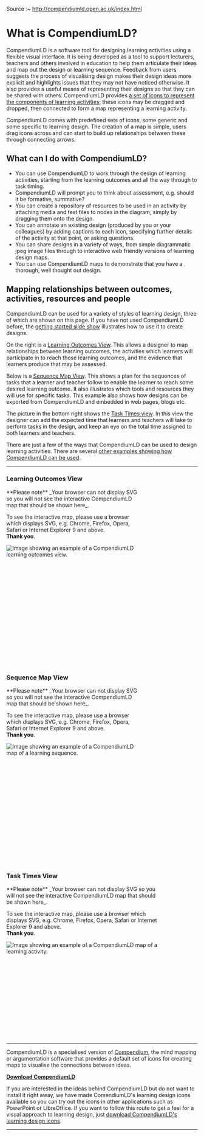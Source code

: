 
Source :~ <http://compendiumld.open.ac.uk/index.html>

# What is CompendiumLD?

CompendiumLD is a software tool for designing learning activities using a flexible visual interface. It is being developed as a tool to support lecturers, teachers and others involved in education to help them articulate their ideas and map out the design or learning sequence. Feedback from users suggests the process of visualising design makes their design ideas more explicit and highlights issues that they may not have noticed otherwise. It also provides a useful means of representing their designs so that they can be shared with others. CompendiumLD provides [a set of icons to represent the components of learning activities](documentation/version1.0/QuickRefGuides/stencilsAndNodes/); these icons may be dragged and dropped, then connected to form a map representing a learning activity.

CompendiumLD comes with predefined sets of icons, some generic and some specific to learning design. The creation of a map is simple, users drag icons across and can start to build up relationships between these through connecting arrows.

## What can I do with CompendiumLD?

*   You can use CompendiumLD to work through the design of learning activities, starting from the learning outcomes and all the way through to task timing.
*   CompendiumLD will prompt you to think about assessment, e.g. should it be formative, summative?
*   You can create a repository of resources to be used in an activity by attaching media and text files to nodes in the diagram, simply by dragging them onto the design.
*   You can annotate an existing design (produced by you or your colleagues) by adding captions to each icon, specifying further details of the activity at that point, or asking questions.
*   You can share designs in a variety of ways, from simple diagrammatic jpeg image files through to interactive web friendly versions of learning design maps.
*   You can use CompendiumLD maps to demonstrate that you have a thorough, well thought out design.


## Mapping relationships between outcomes, activities, resources and people

CompendiumLD can be used for a variety of styles of learning design, three of which are shown on this page. If you have not used CompendiumLD before, the [getting started slide show](documentation/version1.0/videos/#gettingStarted) illustrates how to use it to create designs.

On the right is a [Learning Outcomes View](#loView). This allows a designer to map relationships between learning outcomes, the activities which learners will participate in to reach those learning outcomes, and the evidence that learners produce that may be assessed.

Below is a [Sequence Map View](#sequenceMap). This shows a plan for the sequences of tasks that a learner and teacher follow to enable the learner to reach some desired learning outcome. It also illustrates which tools and resources they will use for specific tasks. This example also shows how designs can be exported from CompendiumLD and embedded in web pages, blogs etc.

The picture in the bottom right shows the [Task Times view](#taskTimes). In this view the designer can add the expected time that learners and teachers will take to perform tasks in the design, and keep an eye on the total time assigned to both learners and teachers.

There are just a few of the ways that CompendiumLD can be used to design learning activities. There are several [other examples showing how CompendiumLD can be used](documentation/examples/).

---

### Learning Outcomes View

<div style="width:350px; height:463px;"><object data="images/Learning-outcomes-applying-theory-to-practice.svg" width="100%" height="100%" type="image/svg+xml">**Please note**  
_Your browser can not display SVG so you will not see the interactive CompendiumLD map that should be shown here_.  

To see the interactive map, please use a browser which displays SVG, e.g. Chrome, Firefox, Opera, Safari or Internet Explorer 9 and above.  
**Thank you**.

![Image showing an example of a CompendiumLD learning outcomes view.](images/Learning-outcomes-applying-theory-to-practice-n1.png)</object> </div>

### Sequence Map View

<div style="width:350px; height:463px;"><object data="images/Sequence%20map-applying-theory-to-practice.svg" width="100%" height="100%" type="image/svg+xml">**Please note**  
_Your browser can not display SVG so you will not see the interactive CompendiumLD map that should be shown here_.  

To see the interactive map, please use a browser which displays SVG, e.g. Chrome, Firefox, Opera, Safari or Internet Explorer 9 and above.  
**Thank you**.

![Image showing an example of a CompendiumLD map of a learning sequence.](images/sequence-map.png)</object> </div>

### Task Times View

<div style="width:400px; height:400px;"><object data="images/task-times-v1.svg" width="100%" height="100%" type="image/svg+xml">**Please note**  
_Your browser can not display SVG so you will not see the interactive CompendiumLD map that should be shown here_.  

To see the interactive map, please use a browser which displays SVG, e.g. Chrome, Firefox, Opera, Safari or Internet Explorer 9 and above.  
**Thank you**.

![Image showing an example of a CompendiumLD map of a learning activity.](images/timining-example.jpg)</object> </div>

---

CompendiumLD is a specialised version of [Compendium](http://compendium.open.ac.uk/institute/about.htm), the mind mapping or argumentation software that provides a default set of icons for creating maps to visualise the connections between ideas.  

[**Download CompendiumLD**](download.html)

If you are interested in the ideas behind CompendiumLD but do not want to install it right away, we have made ComendiumLD's learning design icons available so you can try out the icons in other applications such as PowerPoint or LibreOffice. If you want to follow this route to get a feel for a visual approach to learning design, just [download CompendiumLD's learning design icons](download/icons+templates.html).

[archive]: https://web.archive.org/web/20181229083853/http://compendiumld.open.ac.uk/
[arch-2009]: https://web.archive.org/web/20090221185555/http://compendiumld.open.ac.uk/

---

